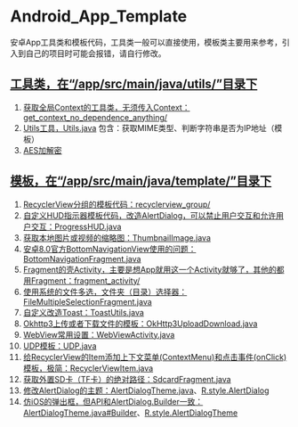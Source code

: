 # Android_App_Template
安卓App工具类和模板代码，工具类一般可以直接使用，模板类主要用来参考，引入到自己的项目时可能会报错，请自行修改。

## [工具类，在“/app/src/main/java/utils/”目录下](/app/src/main/java/utils)
1. [获取全局Context的工具类，无须传入Context：get_context_no_dependence_anything/](/app/src/main/java/utils/get_context_no_dependence_anything)
2. [Utils工具，Utils.java](/app/src/main/java/utils/Utils.java)
    包含：获取MIME类型、判断字符串是否为IP地址（模板）
3. [AES加解密](/app/src/main/java/utils/encryption/aes)

## [模板，在“/app/src/main/java/template/”目录下](/app/src/main/java/template)
1. [RecyclerView分组的模板代码：recyclerview_group/](/app/src/main/java/template/recyclerview_group)
2. [自定义HUD指示器模板代码，改造AlertDialog，可以禁止用户交互和允许用户交互：ProgressHUD.java](/app/src/main/java/template/ProgressHUD.java)
3. [获取本地图片或视频的缩略图：ThumbnailImage.java](/app/src/main/java/template/ThumbnailImage.java)
4. [安卓8.0官方BottomNavigationView使用的问题：BottomNavigationFragment.java](/app/src/main/java/template/BottomNavigationFragment.java)
5. [Fragment的壳Activity，主要是想App就用这一个Activity就够了，其他的都用Fragment：fragment_activity/](/app/src/main/java/template/fragment_activity)
6. [使用系统的文件多选，文件夹（目录）选择器：FileMultipleSelectionFragment.java](/app/src/main/java/template/FileMultipleSelectionFragment.java)
7. [自定义改造Toast：ToastUtils.java](/app/src/main/java/template/ToastUtils.java)
8. [Okhttp3上传或者下载文件的模板：OkHttp3UploadDownload.java](/app/src/main/java/template/OkHttp3UploadDownload.java)
9. [WebView常用设置：WebViewActivity.java](/app/src/main/java/template/WebViewActivity.java)
10. [UDP模板：UDP.java](/app/src/main/java/template/UDP.java)
11. [给RecyclerView的Item添加上下文菜单(ContextMenu)和点击事件(onClick)模板，极简：RecyclerViewItem.java](/app/src/main/java/template/RecyclerViewItem.java)
12. [获取外置SD卡（TF卡）的绝对路径：SdcardFragment.java](/app/src/main/java/template/SdcardFragment.java)
13. [修改AlertDialog的主题：AlertDialogTheme.java](/app/src/main/java/template/AlertDialogTheme.java)、[R.style.AlertDialog](/app/src/main/res/values/styles.xml)
14. [仿iOS的弹出框，但API和AlertDialog.Builder一致：AlertDialogTheme.java#Builder](/app/src/main/java/template/AlertDialogTheme.java)、[R.style.AlertDialogTheme](/app/src/main/res/values/styles.xml)

